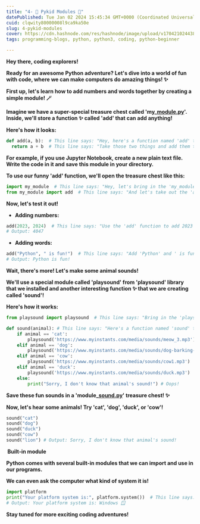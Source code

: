 ```yaml
---
title: "4- 🌟 Pykid Modules 🌟"
datePublished: Tue Jan 02 2024 15:45:34 GMT+0000 (Coordinated Universal Time)
cuid: clqwity80000008l9ca9ka50e
slug: 4-pykid-modules
cover: https://cdn.hashnode.com/res/hashnode/image/upload/v1704210244381/522d69e2-82b5-43c6-a492-107611149ae4.jpeg
tags: programming-blogs, python, python3, coding, python-beginner

---
```


**Hey there, coding explorers!**

**Ready for an awesome Python adventure? Let's dive into a world of fun with code, where we can make computers do amazing things! ✨**

**First up, let's learn how to add numbers and words together by creating a simple module! 🪄**

**Imagine we have a super-special treasure chest called 'my\_**[**module.py**](http://module.py)**'. Inside, we'll store a function ✨ called 'add' that can add anything!**

**Here's how it looks:**

```python
def add(a, b):  # This line says: "Hey, here's a function named 'add' that takes two things!"
  return a + b  # This line says: "Take those two things and add them together!"
```

**For example, if you use Jupyter Notebook, create a new plain text file. Write the code in it and save this module in your directory.**

**To use our funny 'add' function, we'll open the treasure chest like this:**

```python
import my_module  # This line says: "Hey, let's bring in the 'my_module' treasure chest!"
from my_module import add  # This line says: "And let's take out the 'add' function from the chest!"
```

**Now, let's test it out!**

* **Adding numbers:**
    

```python
add(2023, 2024)  # This line says: "Use the 'add' function to add 2023 and 2024!"
# Output: 4047
```

* **Adding words:**
    

```python
add("Python", " is fun!")  # This line says: "Add 'Python' and ' is fun!' together!"
# Output: Python is fun!
```

**Wait, there's more! Let's make some animal sounds!**

**We'll use a special module called 'playsound' from 'playsound' library that we installed and another interesting function ✨ that we are creating called 'sound'!**

**Here's how it works:**

```python
from playsound import playsound  # This line says: "Bring in the 'playsound' module!"

def sound(animal): # This line says: "Here's a function named 'sound' that takes the name of an animal!"
    if animal == 'cat':
        playsound('https://www.myinstants.com/media/sounds/meow_3.mp3')  
    elif animal == 'dog':
        playsound('https://www.myinstants.com/media/sounds/dog-barking-sound-effect.mp3')  
    elif animal == 'cow':
        playsound('https://www.myinstants.com/media/sounds/cow1.mp3')  
    elif animal == 'duck':
        playsound('https://www.myinstants.com/media/sounds/duck.mp3')  
    else:
        print("Sorry, I don't know that animal's sound!") # Oops!
```

**Save these fun sounds in a 'module\_**[**sound.py**](https://bard.google.com/faq#coding)**' treasure chest! ✨**

**Now, let's hear some animals! Try 'cat', 'dog', 'duck', or 'cow'!**

```python
sound("cat") 
sound("dog") 
sound("duck") 
sound("cow") 
sound("lion") # Output: Sorry, I don't know that animal's sound!
```

**️ Built-in module**

**Python comes with several built-in modules that we can import and use in our programs.**

**We can even ask the computer what kind of system it is!**

```python
import platform
print("Your platform system is:", platform.system())  # This line says: "Tell me what kind of computer you are!"
# Output: Your platform system is: Windows 🪟
```

**Stay tuned for more exciting coding adventures!**